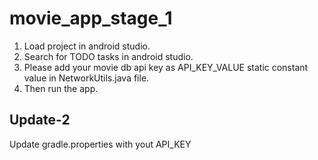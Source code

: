 # movie_app_stage_1
1. Load project in android studio.
2. Search for TODO tasks in android studio.
3. Please add your movie db api key as API_KEY_VALUE static constant value in NetworkUtils.java file.
4. Then run the app.

Update-2
--------
Update gradle.properties with yout API_KEY